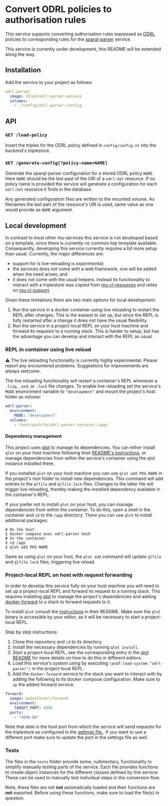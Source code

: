 # Convert ODRL policies to authorisation rules

This service supports converting authorisation rules expressed as [ODRL](https://www.w3.org/TR/odrl-model/) policies to corresponding rules for the [sparql-parser](https://github.com/mu-semtech/sparql-parser) service.

This service is currently under development, this README will be extended along the way.

## Installation
Add the service to your project as follows:
```yaml
odrl-parser
  image: lblod/odrl-parser-service
  volumes:
    - ./config/odrl-parser:/config
```


## API
### `GET /load-policy`
Insert the triples for the ODRL policy defined in `config/config.nt` into the backend's triplestore.

### `GET /generate-config[?policy-name=NAME]`
Generate the sparql-parser configuration for a stored ODRL policy `NAME`. Here `NAME` should be the last past of the URI of a `odrl:Set` resource. If no policy name is provided the service will generate a configuration for each `odrl:Set` resource it finds in the database.

Any generated configuration files are written to the mounted volume. As filenames the last part of the resource's URI is used, same value as one would provide as `NAME` argument.


## Local development
In contrast to most other mu-services this service is not developed based on a template, since there is currently no common lisp template available. Consequently, developing this service currently requires a bit more setup than usual. Currently, the major differences are:

- support for is live-reloading is *experimental*;
- the services does *not* come with a web framework, one will be added when the need arises; and
- it does not come with the usual helpers. Instead its functionality to interact with a triplestore was copied from [mu-cl-resources](https://github.com/mu-semtech/mu-cl-resources) and relies on [mu-cl-support](https://github.com/mu-semtech/mu-cl-support).


Given these limitations there are two main options for local development:

1. Run the service in a docker container using live reloading to restart the REPL after changes. This is the easiest to set up, but since the REPL is fully restarted after a change it does not have the usual flexibility.
2. Run the service in a project-local REPL on your host machine and forward its requests to a running stack. This is harder to setup, but has the advantage you can develop and interact with the REPL as usual.


### REPL in container using live reload
:warning: The live reloading functionality is currently highly experimental. Please report any encountered problems. Suggestions for improvements are always welcome.

The live reloading functionality will restart a container's REPL whenever a `.lisp`, `.asd`, or `.lock` file changes. To enable live reloading set the service's `MODE` environment variable to `"development"` and mount the project's host folder as volume:

```yaml
odrl-parser:
  environment:
    MODE: "development"
  volumes:
    - /host/path/to/odrl-parser-service/:/app/
```

#### Dependency management
This project uses [qlot](https://github.com/fukamachi/qlot) to manage its dependencies. You can either install `qlot` on your host machine following their [README's instructions](https://github.com/fukamachi/qlot?tab=readme-ov-file#installation), or manage dependencies from within the service's container using the qlot instance installed there.

If you installed `qlot` on your host machine you can use `qlot add PKG-NAME` in the project's root folder to install new dependencies. This command will add entries to the `qlfile` and `qlfile.lock` files. Changes to the latter file will trigger live reloading, thereby making the installed dependency available in the container's REPL.

If your prefer not to install `qlot` on your host, you can manage dependencies from within the container. To do this, open a shell in the container and `cd` to the `/app` directory. There you can use `qlot` to install additional packages:

```shell
# On the host
$ docker compose exec odrl-parser bash
# In the container
$ cd /app
$ qlot add PKG-NAME
```

Same as using `qlot` on your host, the `qlot add` command will update `qlfile` and `qlfile.lock` files, triggering live reload.


### Project-local REPL on host with request forwarding
In order to develop this service fully on your host machine you will need to set up a project-local REPL and forward its request to a running stack. This requires installing [qlot](https://github.com/fukamachi/qlot) to manage the project's dependencies and adding [docker-forward](https://github.com/madnificent/docker-forward) to a stack to forward requests to it.

To install `qlot` consult the [instructions](https://github.com/fukamachi/qlot?tab=readme-ov-file#installation) in their README. Make sure the `qlot` binary is accessible by your editor, as it will be necessary to start a project-local REPL.

Step by step instructions:

1. Clone this repository and `cd` to its directory.
2. Install the necessary dependencies by running `qlot install`.
3. Start a project-local REPL, see the corresponding entry in the [qlot README](https://github.com/fukamachi/qlot?tab=readme-ov-file#working-with-slime) for more details on how to do this in different editors.
4. Load this service's system using by executing `(asdf:load-system "odrl-parser")` in the project-local REPL.
5. Add the `docker-forward` service to the stack you want to interact with by adding the following to its docker compose configuration. Make sure to `up` the added forward service.

```yaml
forward:
  image: madnificent/forward
  environment:
    TARGET_PORT: 8890
  ports:
    - "8896:80"
```

Note that `8896` is the host port from which the service will send requests for the triplestore as configured in the [settings file.](https://github.com/lblod/odrl-parser-service/blob/feat/initial-implementation/settings.lisp#L26). If you want to use a different port make sure to update the port in the settings file as well.


### Tests
The files in the `tests` folder provide some, rudimentary, functionality to simplify manually testing parts of the service. Each file provides functions to create object instances for the different classes defined by this service. These can be used to manually test individual steps in the conversion flow.

Note, these files are not **not** automatically loaded and their functions are **not** exported. Before using these functions, make sure to load the file(s) in question.
